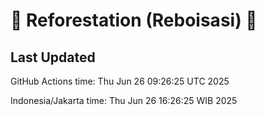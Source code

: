 
# 🌳 Reforestation (Reboisasi) 🌲

## Last Updated

GitHub Actions time: Thu Jun 26 09:26:25 UTC 2025

Indonesia/Jakarta time: Thu Jun 26 16:26:25 WIB 2025
